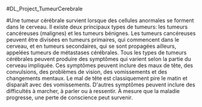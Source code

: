 #DL_Project_TumeurCerebrale

#Une tumeur cérébrale survient lorsque des cellules anormales se forment dans le cerveau. Il existe deux principaux types de tumeurs: les tumeurs cancéreuses (malignes) et les tumeurs bénignes. Les tumeurs cancéreuses peuvent être divisées en tumeurs primaires, qui commencent dans le cerveau, et en tumeurs secondaires, qui se sont propagées ailleurs, appelées tumeurs de métastases cérébrales. Tous les types de tumeurs cérébrales peuvent produire des symptômes qui varient selon la partie du cerveau impliquée. Ces symptômes peuvent inclure des maux de tête, des convulsions, des problèmes de vision, des vomissements et des changements mentaux. Le mal de tête est classiquement pire le matin et disparaît avec des vomissements. D'autres symptômes peuvent inclure des difficultés à marcher, à parler ou à ressentir. À mesure que la maladie progresse, une perte de conscience peut survenir.
